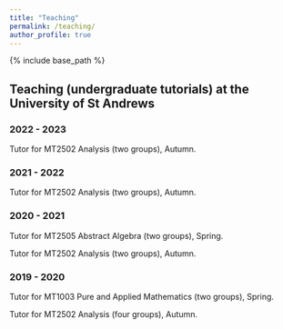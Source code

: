 ```yaml
---
title: "Teaching"
permalink: /teaching/
author_profile: true
---
```

{% include base_path %}



## Teaching (undergraduate tutorials) at the University of St Andrews

### 2022 - 2023
Tutor for MT2502 Analysis (two groups), Autumn.

### 2021 - 2022
Tutor for MT2502 Analysis (two groups), Autumn.

### 2020 - 2021
Tutor for MT2505 Abstract Algebra (two groups), Spring.

Tutor for MT2502 Analysis (two groups), Autumn.

### 2019 - 2020
Tutor for MT1003 Pure and Applied Mathematics (two groups), Spring.

Tutor for MT2502 Analysis (four groups), Autumn.


